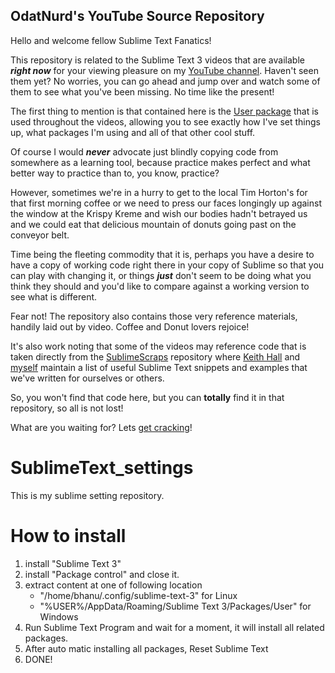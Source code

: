 OdatNurd's YouTube Source Repository
------------------------------------

Hello and welcome fellow Sublime Text Fanatics!

This repository is related to the Sublime Text 3 videos that are available
***right now*** for your viewing pleasure on my
[YouTube channel](https://www.youtube.com/user/nurdz). Haven't seen them yet?
No worries, you can go ahead and jump over and watch some of them to see what
you've been missing. No time like the present!

The first thing to mention is that contained here is the
[User package](Packages/User/) that is used throughout the videos, allowing you
to see exactly how I've set things up, what packages I'm using and all of that
other cool stuff.

Of course I would ***never*** advocate just blindly copying code from somewhere
as a learning tool, because practice makes perfect and what better way to
practice than to, you know, practice?

However, sometimes we're in a hurry to get to the local Tim Horton's for that
first morning coffee or we need to press our faces longingly up against the
window at the Krispy Kreme and wish our bodies hadn't betrayed us and we could
eat that delicious mountain of donuts going past on the conveyor belt.

Time being the fleeting commodity that it is, perhaps you have a desire to have
a copy of working code right there in your copy of Sublime so that you can play
with changing it, or things ***just*** don't seem to be doing what you think
they should and you'd like to compare against a working version to see what is
different.

Fear not! The repository also contains those very reference materials, handily
laid out by video. Coffee and Donut lovers rejoice!

It's also work noting that some of the videos may reference code that is taken
directly from the
[SublimeScraps](https://github.com/STealthy-and-haSTy/SublimeScraps)
repository where [Keith Hall](https://github.com/keith-hall) and
[myself](https://github.com/OdatNurd) maintain a list of useful Sublime Text
snippets and examples that we've written for ourselves or others.

So, you won't find that code here, but you can **totally** find it in that
repository, so all is not lost!

What are you waiting for? Lets
[get cracking](https://www.youtube.com/user/nurdz)!




# SublimeText_settings
This is my sublime setting repository. 

# How to install
 1. install "Sublime Text 3"
 2. install "Package control" and close it.
 3. extract content at one of following location
    - "/home/bhanu/.config/sublime-text-3" for Linux
    - "%USER%/AppData/Roaming/Sublime Text 3/Packages/User" for Windows
 4. Run Sublime Text Program and wait for a moment, it will 
    install all related packages.
 5. After auto matic installing all packages, Reset Sublime Text
 6. DONE!

